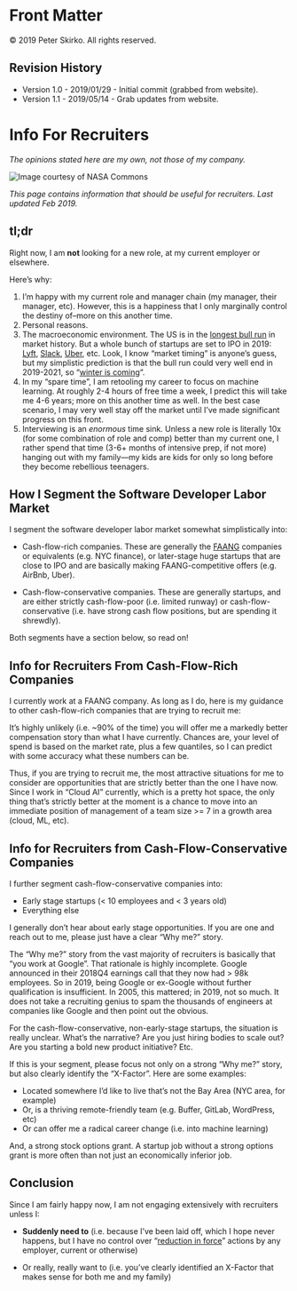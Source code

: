 # Front Matter

© 2019 Peter Skirko. All rights reserved.

## Revision History

* Version 1.0 - 2019/01/29 - Initial commit (grabbed from website).
* Version 1.1 - 2019/05/14 - Grab updates from website.

# Info For Recruiters

_The opinions stated here are my own, not those of my company._

![Image courtesy of NASA Commons](https://i0.wp.com/www.pskirko.com/wp-content/uploads/2019/01/first_flight.jpg)

_This page contains information that should be useful for recruiters. Last updated Feb 2019._

## tl;dr

Right now, I am **not** looking for a new role, at my current employer or
elsewhere.

Here’s why:

1.  I’m happy with my current role and manager chain (my manager, their
manager, etc). However, this is a happiness that I only marginally control the
destiny of–more on this another time.
2.  Personal reasons.
3.  The macroeconomic environment. The US is in the [longest bull
run](https://money.cnn.com/2018/08/22/investing/bull-market-longest-stocks/index.html)
in market history. But a whole bunch of startups are set to IPO in 2019:
[Lyft](https://www.nytimes.com/2019/01/27/technology/lyft-ceo-logan-green.html),
[Slack](https://www.cnbc.com/2018/12/07/slack-has-hired-goldman-sachs-for-2019-ipo.html),
[Uber](https://www.reuters.com/article/us-uber-ceo/uber-on-track-for-ipo-in-2019-no-plans-to-sell-tech-unit-ceo-idUSKCN1LL2MN),
etc. Look, I know “market timing” is anyone’s guess, but my simplistic
prediction is that the bull run could very well end in 2019-2021, so “[winter
is coming](https://gameofthrones.fandom.com/wiki/Winter_Is_Coming_(motto))“.
4.  In my “spare time”, I am retooling my career to focus on machine learning.
At roughly 2-4 hours of free time a week, I predict this will take me 4-6
years; more on this another time as well. In the best case scenario, I may very
well stay off the market until I’ve made significant progress on this front.
5.  Interviewing is an _enormous_ time sink. Unless a new role is literally 10x
(for some combination of role and comp) better than my current one, I rather
spend that time (3-6+ months of intensive prep, if not more) hanging out with
my family—my kids are kids for only so long before they become rebellious
teenagers.

## How I Segment the Software Developer Labor Market

I segment the software developer labor market somewhat simplistically into:

*  Cash-flow-rich companies. These are generally the
   [FAANG](https://en.wikipedia.org/wiki/Facebook,_Apple,_Amazon,_Netflix_and_Google)
   companies or equivalents (e.g. NYC finance), or later-stage huge startups
   that are close to IPO and are basically making FAANG-competitive offers
   (e.g. AirBnb, Uber).

*  Cash-flow-conservative companies. These are generally startups, and are
   either strictly cash-flow-poor (i.e. limited runway) or
   cash-flow-conservative (i.e. have strong cash flow positions, but are
   spending it shrewdly).

Both segments have a section below, so read on!

## Info for Recruiters From Cash-Flow-Rich Companies

I currently work at a FAANG company. As long as I do, here is my guidance to
other cash-flow-rich companies that are trying to recruit me:

It’s highly unlikely (i.e. ~90% of the time) you will offer me a markedly
better compensation story than what I have currently. Chances are, your level
of spend is based on the market rate, plus a few quantiles, so I can predict
with some accuracy what these numbers can be.

Thus, if you are trying to recruit me, the most attractive situations for me to
consider are opportunities that are strictly better than the one I have now.
Since I work in “Cloud AI” currently, which is a pretty hot space, the only
thing that’s strictly better at the moment is a chance to move into an
immediate position of management of a team size >= 7 in a growth area (cloud,
ML, etc).

## Info for Recruiters from Cash-Flow-Conservative Companies

I further segment cash-flow-conservative companies into:

*  Early stage startups (< 10 employees and < 3 years old)
*  Everything else

I generally don’t hear about early stage opportunities. If you are one and
reach out to me, please just have a clear “Why me?” story.

The “Why me?” story from the vast majority of recruiters is basically that “you
work at Google”. That rationale is highly incomplete. Google announced in their
2018Q4 earnings call that they now had > 98k employees. So in 2019, being
Google or ex-Google without further qualification is insufficient. In 2005,
this mattered; in 2019, not so much. It does not take a recruiting genius to
spam the thousands of engineers at companies like Google and then point out the
obvious.

For the cash-flow-conservative, non-early-stage startups, the situation is
really unclear. What’s the narrative? Are you just hiring bodies to scale out?
Are you starting a bold new product initiative? Etc.

If this is your segment, please focus not only on a strong “Why me?” story, but
also clearly identify the “X-Factor”. Here are some examples:

*  Located somewhere I’d like to live that’s not the Bay Area (NYC area, for
   example)
*  Or, is a thriving remote-friendly team (e.g. Buffer, GitLab, WordPress,
   etc)
*  Or can offer me a radical career change (i.e. into machine learning)

And, a strong stock options grant. A startup job without a strong options grant
is more often than not just an economically inferior job.

## Conclusion

Since I am fairly happy now, I am not engaging extensively with recruiters
unless I:

*  **Suddenly need to** (i.e. because I’ve been laid off, which I hope never
   happens, but I have no control over “[reduction in
   force](https://en.wikipedia.org/wiki/Layoff#Common_abbreviations_for_reduction_in_force)”
   actions by any employer, current or otherwise)

*  Or really, really want to (i.e. you’ve clearly identified an X-Factor that
   makes sense for both me and my family)


